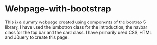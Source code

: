 # Webpage-with-bootstrap
This is a dummy webpage created using components of the bootrap 5 library. 
I have used the jumbotron class for the introduction, the navbar class for the top bar and the card class. 
I have primarily used CSS, HTML and JQuery to create this page.
